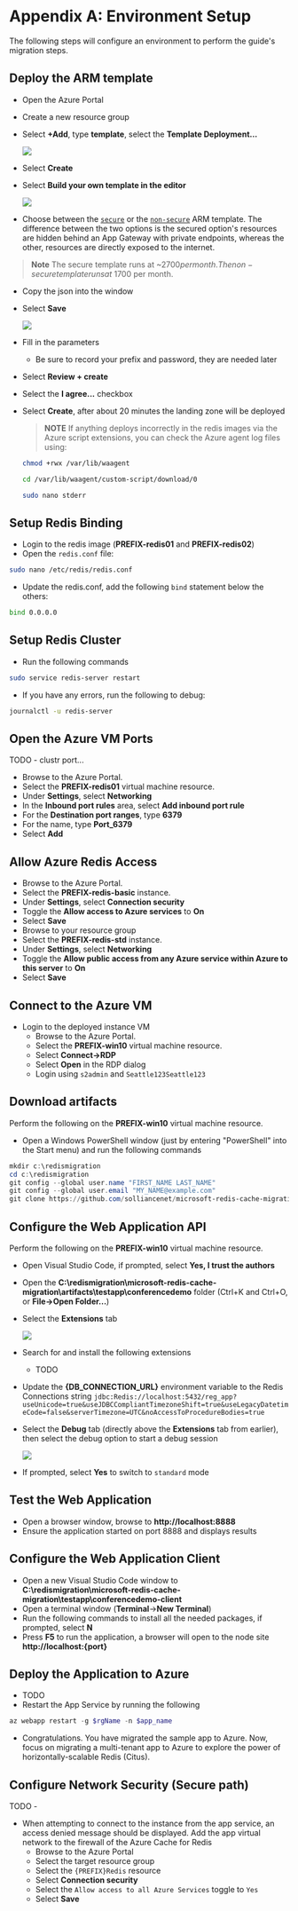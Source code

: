 # Appendix A: Environment Setup

The following steps will configure an environment to perform the guide's migration steps.

## Deploy the ARM template

- Open the Azure Portal
- Create a new resource group
- Select **+Add**, type **template**, select the **Template Deployment...**

  ![](media/00_Template_Deployment.png)

- Select **Create**
- Select **Build your own template in the editor**

  ![](media/00_Build_Template_In_Editor.png)

- Choose between the [`secure`](../artifacts/template-secure.json) or the [`non-secure`](../artifacts/template.json) ARM template.  The difference between the two options is the secured option's resources are hidden behind an App Gateway with private endpoints, whereas the other, resources are directly exposed to the internet.

> **Note** The secure template runs at ~$2700 per month.  The non-secure template runs at ~$1700 per month.

- Copy the json into the window
- Select **Save**

  ![](media/00_Putting_Template_In_Editor.png)

- Fill in the parameters
  - Be sure to record your prefix and password, they are needed later
- Select **Review + create**
- Select the **I agree...** checkbox
- Select **Create**, after about 20 minutes the landing zone will be deployed

  > **NOTE** If anything deploys incorrectly in the redis images via the Azure script extensions, you can check the Azure agent log files using:

  ```bash
  chmod +rwx /var/lib/waagent

  cd /var/lib/waagent/custom-script/download/0

  sudo nano stderr
  ```

## Setup Redis Binding

- Login to the redis image (**PREFIX-redis01** and **PREFIX-redis02**)
- Open the `redis.conf` file:

```bash
sudo nano /etc/redis/redis.conf
```

- Update the redis.conf, add the following `bind` statement below the others:

```bash
bind 0.0.0.0
```

## Setup Redis Cluster

- Run the following commands

```bash
sudo service redis-server restart
```

- If you have any errors, run the following to debug:

```bash
journalctl -u redis-server
```

## Open the Azure VM Ports

TODO  - clustr port...

- Browse to the Azure Portal.
- Select the **PREFIX-redis01** virtual machine resource.
- Under **Settings**, select **Networking**
- In the **Inbound port rules** area, select **Add inbound port rule**
- For the **Destination port ranges**, type **6379**
- For the name, type **Port_6379**
- Select **Add**

## Allow Azure Redis Access

- Browse to the Azure Portal.
- Select the **PREFIX-redis-basic** instance.
- Under **Settings**, select **Connection security**
- Toggle the **Allow access to Azure services** to **On**
- Select **Save**
- Browse to your resource group
- Select the **PREFIX-redis-std** instance.
- Under **Settings**, select **Networking**
- Toggle the **Allow public access from any Azure service within Azure to this server** to **On**
- Select **Save**

## Connect to the Azure VM

- Login to the deployed instance VM
  - Browse to the Azure Portal.
  - Select the **PREFIX-win10** virtual machine resource.
  - Select **Connect->RDP**
  - Select **Open** in the RDP dialog
  - Login using `s2admin` and `Seattle123Seattle123`
  
## Download artifacts

Perform the following on the **PREFIX-win10** virtual machine resource.

- Open a Windows PowerShell window (just by entering "PowerShell" into the Start menu) and run the following commands

```PowerShell
mkdir c:\redismigration
cd c:\redismigration
git config --global user.name "FIRST_NAME LAST_NAME"
git config --global user.email "MY_NAME@example.com"
git clone https://github.com/solliancenet/microsoft-redis-cache-migration 
```

## Configure the Web Application API

Perform the following on the **PREFIX-win10** virtual machine resource.

- Open Visual Studio Code, if prompted, select **Yes, I trust the authors**
- Open the **C:\redismigration\microsoft-redis-cache-migration\artifacts\testapp\conferencedemo** folder (Ctrl+K and Ctrl+O, or **File->Open Folder...**)
- Select the **Extensions** tab

    ![](media/00_Opening_Extension_Manager.png)

- Search for and install the following extensions
  - TODO

- Update the **{DB_CONNECTION_URL}** environment variable to the Redis Connections string `jdbc:Redis://localhost:5432/reg_app?useUnicode=true&useJDBCCompliantTimezoneShift=true&useLegacyDatetimeCode=false&serverTimezone=UTC&noAccessToProcedureBodies=true`
- Select the **Debug** tab (directly above the **Extensions** tab from earlier), then select the debug option to start a debug session

    ![](media/00_Launch_Debug_Config.png)

- If prompted, select **Yes** to switch to `standard` mode

## Test the Web Application

- Open a browser window, browse to **http://localhost:8888**
- Ensure the application started on port 8888 and displays results

## Configure the Web Application Client

- Open a new Visual Studio Code window to **C:\redismigration\microsoft-redis-cache-migration\testapp\conferencedemo-client**
- Open a terminal window (**Terminal**->**New Terminal**)
- Run the following commands to install all the needed packages, if prompted, select **N**
- Press **F5** to run the application, a browser will open to the node site **http://localhost:{port}**

## Deploy the Application to Azure

- TODO
- Restart the App Service by running the following

```PowerShell
az webapp restart -g $rgName -n $app_name
```

- Congratulations. You have migrated the sample app to Azure. Now, focus on migrating a multi-tenant app to Azure to explore the power of horizontally-scalable Redis (Citus).

## Configure Network Security (Secure path)


TODO - 

- When attempting to connect to the instance from the app service, an access denied message should be displayed. Add the app virtual network to the firewall of the Azure Cache for Redis
  - Browse to the Azure Portal
  - Select the target resource group
  - Select the `{PREFIX}Redis` resource
  - Select **Connection security**
  - Select the `Allow access to all Azure Services` toggle to `Yes`
  - Select **Save**